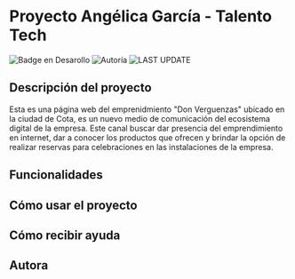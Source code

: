 

<H1>Proyecto Angélica García - Talento Tech</H1>

![Badge en Desarollo](https://img.shields.io/badge/STATUS-FINALIZADO-green)
![Autoría](https://img.shields.io/badge/AUTOR-ANGELICA%20GARCIA-blue)
![LAST UPDATE](https://img.shields.io/badge/UPDATE-16%20SEP%202024-red)
  
<h2>Descripción del proyecto</h2>

Esta es una página web del emprenidmiento "Don Verguenzas" ubicado en la ciudad de Cota, es un nuevo medio de comunicación del ecosistema digital de la empresa. Este canal buscar dar presencia del emprendimiento en internet, dar a conocer los productos que ofrecen y brindar la opción de realizar reservas para celebraciones en las instalaciones de la empresa.

<h2>Funcionalidades</h2>
<h2>Cómo usar el proyecto</h2>
<h2>Cómo recibir ayuda</h2>
<h2>Autora</h2>
